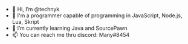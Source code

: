- 👋 Hi, I’m @technyk
- 👀 I'm a programmer capable of programming in JavaScript, Node.js, Lua, Skript
- 🌱 I’m currently learning Java and SourcePawn
- 📫 You can reach me thru discord: Many#8454

<!---
technyk/technyk is a ✨ special ✨ repository because its `README.md` (this file) appears on your GitHub profile.
You can click the Preview link to take a look at your changes.
--->
